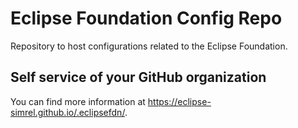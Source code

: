 # Eclipse Foundation Config Repo

Repository to host configurations related to the Eclipse Foundation.

## Self service of your GitHub organization

You can find more information at <https://eclipse-simrel.github.io/.eclipsefdn/>.

